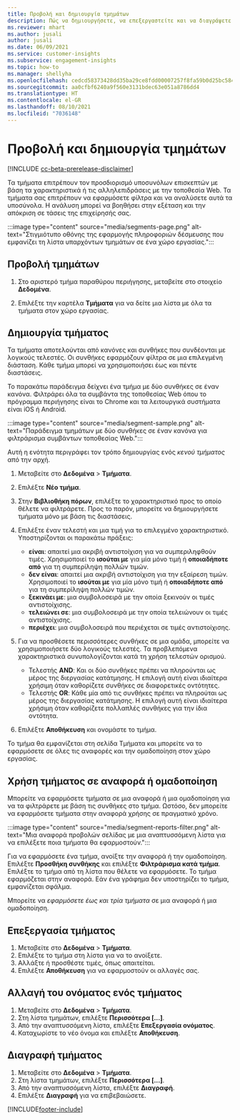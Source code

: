 ```yaml
---
title: Προβολή και δημιουργία τμημάτων
description: Πώς να δημιουργήσετε, να επεξεργαστείτε και να διαγράψετε τμήματα και πού να τα χρησιμοποιήσετε.
ms.reviewer: mhart
ms.author: jusali
author: jusali
ms.date: 06/09/2021
ms.service: customer-insights
ms.subservice: engagement-insights
ms.topic: how-to
ms.manager: shellyha
ms.openlocfilehash: cedcd58373428dd35ba29ce8fdd00007257f8fa59b0d25bc584b4e832df13604
ms.sourcegitcommit: aa0cfbf6240a9f560e3131bdec63e051a8786dd4
ms.translationtype: HT
ms.contentlocale: el-GR
ms.lasthandoff: 08/10/2021
ms.locfileid: "7036148"
---
```

# <a name="view-and-create-segments"></a>Προβολή και δημιουργία τμημάτων

[!INCLUDE [cc-beta-prerelease-disclaimer](includes/cc-beta-prerelease-disclaimer.md)]

Τα τμήματα επιτρέπουν τον προσδιορισμό υποσυνόλων επισκεπτών με βάση τα χαρακτηριστικά ή τις αλληλεπιδράσεις με την τοποθεσία Web. Τα τμήματα σας επιτρέπουν να εφαρμόσετε φίλτρα και να αναλύσετε αυτά τα υποσύνολα. Η ανάλυση μπορεί να βοηθήσει στην εξέταση και την απόκριση σε τάσεις της επιχείρησής σας. 

:::image type="content" source="media/segments-page.png" alt-text="Στιγμιότυπο οθόνης της εφαρμογής πληροφοριών δέσμευσης που εμφανίζει τη λίστα υπαρχόντων τμημάτων σε ένα χώρο εργασίας.":::

## <a name="view-segments"></a>Προβολή τμημάτων

1. Στο αριστερό τμήμα παραθύρου περιήγησης, μεταβείτε στο στοιχείο **Δεδομένα**. 

1. Επιλέξτε την καρτέλα **Τμήματα** για να δείτε μια λίστα με όλα τα τμήματα στον χώρο εργασίας. 

## <a name="create-a-segment"></a>Δημιουργία τμήματος

Τα τμήματα αποτελούνται από κανόνες και συνθήκες που συνδέονται με λογικούς τελεστές. Οι συνθήκες εφαρμόζουν φίλτρα σε μια επιλεγμένη διάσταση. Κάθε τμήμα μπορεί να χρησιμοποιήσει έως και πέντε διαστάσεις.

Το παρακάτω παράδειγμα δείχνει ένα τμήμα με δύο συνθήκες σε έναν κανόνα. Φιλτράρει όλα τα συμβάντα της τοποθεσίας Web όπου το πρόγραμμα περιήγησης είναι το Chrome και τα λειτουργικά συστήματα είναι iOS ή Android.

:::image type="content" source="media/segment-sample.png" alt-text="Παράδειγμα τμημάτων με δύο συνθήκες σε έναν κανόνα για φιλτράρισμα συμβάντων τοποθεσίας Web.":::

Αυτή η ενότητα περιγράφει τον τρόπο δημιουργίας ενός *κενού τμήματος* από την αρχή.

1. Μεταβείτε στο **Δεδομένα** > **Τμήματα**.

1. Επιλέξτε **Νέο τμήμα**.

1. Στην **Βιβλιοθήκη πόρων**, επιλέξτε το χαρακτηριστικό προς το οποίο θέλετε να φιλτράρετε. Προς το παρόν, μπορείτε να δημιουργήσετε τμήματα μόνο με βάση τις διαστάσεις.

1. Επιλέξτε έναν τελεστή και μια τιμή για το επιλεγμένο χαρακτηριστικό. Υποστηρίζονται οι παρακάτω πράξεις:
   - **είναι**: απαιτεί μια ακριβή αντιστοίχιση για να συμπεριληφθούν τιμές. Χρησιμοποιεί το **ισούται με** για μία μόνο τιμή ή **οποιαδήποτε από** για τη συμπερίληψη πολλών τιμών.
   - **δεν είναι**: απαιτεί μια ακριβή αντιστοίχιση για την εξαίρεση τιμών. Χρησιμοποιεί το **ισούται με** για μία μόνο τιμή ή **οποιαδήποτε από** για τη συμπερίληψη πολλών τιμών.
   - **ξεκινάει με**: μια συμβολοσειρά με την οποία ξεκινούν οι τιμές αντιστοίχισης.
   - **τελειώνει σε**: μια συμβολοσειρά με την οποία τελειώνουν οι τιμές αντιστοίχισης.
   - **περιέχει**: μια συμβολοσειρά που περιέχεται σε τιμές αντιστοίχισης.

1. Για να προσθέσετε περισσότερες συνθήκες σε μια ομάδα, μπορείτε να χρησιμοποιήσετε δύο λογικούς τελεστές. Τα προβλεπόμενα χαρακτηριστικά συνυπολογίζονται κατά τη χρήση τελεστών ορισμού.
   - Τελεστής **AND**: Και οι δύο συνθήκες πρέπει να πληρούνται ως μέρος της διεργασίας κατάτμησης. Η επιλογή αυτή είναι ιδιαίτερα χρήσιμη όταν καθορίζετε συνθήκες σε διαφορετικές οντότητες.
   - Τελεστής **OR**: Κάθε μία από τις συνθήκες πρέπει να πληρούται ως μέρος της διεργασίας κατάτμησης. Η επιλογή αυτή είναι ιδιαίτερα χρήσιμη όταν καθορίζετε πολλαπλές συνθήκες για την ίδια οντότητα.

1. Επιλέξτε **Αποθήκευση** και ονομάστε το τμήμα. 

Το τμήμα θα εμφανίζεται στη σελίδα Τμήματα και μπορείτε να το εφαρμόσετε σε όλες τις αναφορές και την ομαδοποίηση στον χώρο εργασίας.

## <a name="use-a-segment-in-a-report-or-funnel"></a>Χρήση τμήματος σε αναφορά ή ομαδοποίηση

Μπορείτε να εφαρμόσετε τμήματα σε μια αναφορά ή μια ομαδοποίηση για να τα φιλτράρετε με βάση τις συνθήκες στο τμήμα. Ωστόσο, δεν μπορείτε να εφαρμόσετε τμήματα στην αναφορά χρήσης σε πραγματικό χρόνο.

:::image type="content" source="media/segment-reports-filter.png" alt-text="Μια αναφορά προβολών σελίδας με μια αναπτυσσόμενη λίστα για να επιλέξετε ποια τμήματα θα εφαρμοστούν.":::

Για να εφαρμόσετε ένα τμήμα, ανοίξτε την αναφορά ή την ομαδοποίηση. Επιλέξτε **Προσθήκη συνθήκης** και επιλέξτε **Φιλτράρισμα κατά τμήμα**. Επιλέξτε το τμήμα από τη λίστα που θέλετε να εφαρμόσετε. Το τμήμα εφαρμόζεται στην αναφορά. Εάν ένα γράφημα δεν υποστηρίζει το τμήμα, εμφανίζεται σφάλμα.
 
Μπορείτε να *εφαρμόσετε έως και τρία τμήματα* σε μια αναφορά ή μια ομαδοποίηση.

## <a name="edit-a-segment"></a>Επεξεργασία τμήματος

1. Μεταβείτε στο **Δεδομένα** > **Τμήματα**.
1. Επιλέξτε το τμήμα στη λίστα για να το ανοίξετε. 
1. Αλλάξτε ή προσθέστε τιμές, όπως απαιτείται.
1. Επιλέξτε **Αποθήκευση** για να εφαρμοστούν οι αλλαγές σας.

## <a name="change-the-name-of-a-segment"></a>Αλλαγή του ονόματος ενός τμήματος

1. Μεταβείτε στο **Δεδομένα** > **Τμήματα**.
1. Στη λίστα τμημάτων, επιλέξτε **Περισσότερα [...]**. 
1. Από την αναπτυσσόμενη λίστα, επιλέξτε **Επεξεργασία ονόματος**.
1. Καταχωρίστε το νέο όνομα και επιλέξτε **Αποθήκευση**.

## <a name="delete-a-segment"></a>Διαγραφή τμήματος

1. Μεταβείτε στο **Δεδομένα** > **Τμήματα**.
1. Στη λίστα τμημάτων, επιλέξτε **Περισσότερα [...]**. 
1. Από την αναπτυσσόμενη λίστα, επιλέξτε **Διαγραφή**.
1. Επιλέξτε **Διαγραφή** για να επιβεβαιώσετε.

[!INCLUDE[footer-include](../includes/footer-banner.md)]
